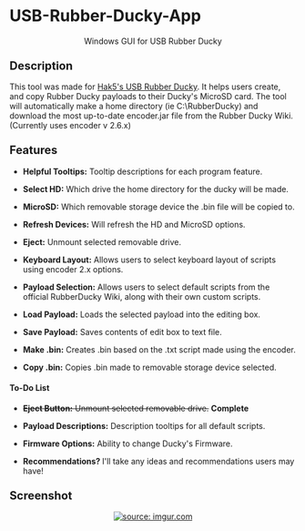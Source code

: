 # USB-Rubber-Ducky-App
<p align="center">
Windows GUI for USB Rubber Ducky</p>
<h3><b><big>Description</big></b></h3>
This tool was made for <a href="https://github.com/hak5darren/USB-Rubber-Ducky/wiki">Hak5's USB Rubber Ducky</a>. It helps users create, and copy Rubber Ducky payloads to their Ducky's MicroSD card. The tool will automatically make a home directory (ie C:\RubberDucky) and download the most up-to-date encoder.jar file from the Rubber Ducky Wiki. (Currently uses encoder v 2.6.x)

<h3><b><big>Features</big></b></h3>
<ul><li><b>Helpful Tooltips:</b> Tooltip descriptions for each program feature.</li></ul>
<ul><li><b>Select HD:</b> Which drive the home directory for the ducky will be made.</li></ul>
<ul><li><b>MicroSD:</b> Which removable storage device the .bin file will be copied to.</li></ul>
<ul><li><b>Refresh Devices:</b> Will refresh the HD and MicroSD options.</li></ul>
<ul><li><b>Eject:</b> Unmount selected removable drive. </li></ul>
<ul><li><b>Keyboard Layout:</b> Allows users to select keyboard layout of scripts using encoder 2.x options.</li></ul>
<ul><li><b>Payload Selection:</b> Allows users to select default scripts from the official RubberDucky Wiki, along with their own custom scripts.</li></ul>
<ul><li><b>Load Payload:</b> Loads the selected payload into the editing box.</li></ul>
<ul><li><b>Save Payload:</b> Saves contents of edit box to text file.</li></ul>
<ul><li><b>Make .bin:</b> Creates .bin based on the .txt script made using the encoder.</li></ul>
<ul><li><b>Copy .bin:</b> Copies .bin made to removable storage device selected.</li></ul>
<h4>To-Do List</h4>
<ul><li><strike><b>Eject Button:</b> Unmount selected removable drive.</strike> <b>Complete</b></li></ul>
<ul><li><b>Payload Descriptions:</b> Description tooltips for all default scripts.</li></ul>
<ul><li><b>Firmware Options:</b> Ability to change Ducky's Firmware.</li></ul>
<ul><li><b>Recommendations? </b> I'll take any ideas and recommendations users may have!</li></ul>

<h3><b><big>Screenshot</big></b></h3>
<p align="center">
  <a href="http://i.imgur.com/Jqo9G2P"><img src="http://i.imgur.com/Jqo9G2P.png" title="source: imgur.com" /></a>
</p>
